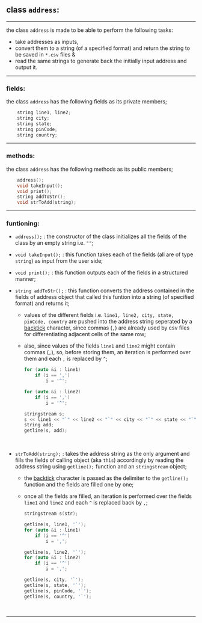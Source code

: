## class `address`:
___
the class `address` is made to be able to perform the following tasks:
- take addresses as inputs,
- convert them to a string (of a specified format) and return the string to be saved in `*.csv` files &
- read the same strings to generate back the initially input address and output it.

___
### fields:
the class `address` has the following fields as its private members;
```cpp
    string line1, line2;
    string city;
    string state;
    string pinCode; 
    string country;
```

___
### methods:
the class `address` has the following methods as its public members;
```cpp
    address();
    void takeInput();
    void print();
    string addToStr();
    void strToAdd(string);
```
___
### funtioning:
- `address();` : the constructor of the class initializes all the fields of the class by an empty string i.e. `""`;
- `void takeInput();` : this function takes each of the fields (all are of type `string`) as input from the user side;
- `void print();` : this function outputs each of the fields in a structured manner;
- `string addToStr();` : this function converts the address contained in the fields of address object that called this funtion into a string (of specified format) and returns it;

    - values of the different fields i.e. `line1, line2, city, state, pinCode, country` are pushed into the address string seperated by a [backtick](https://en.wikipedia.org/wiki/Grave_accent) character, since commas (`,`) are already used by csv files for differentiating adjacent cells of the same row;
    - also, since values of the fields `line1` and `line2` might contain commas (`,`), so, before storing them, an iteration is performed over them and each `,` is replaced by `^`;

        ```cpp
        for (auto &i : line1)
            if (i == ',')
                i = '^';

        for (auto &i : line2)
            if (i == ',')
                i = '^';

        stringstream s;
        s << line1 << "`" << line2 << "`" << city << "`" << state << "`" << pinCode << "`" << country;
        string add;
        getline(s, add);
        ```

<br>

 - `strToAdd(string);` : takes the address string as the only argument and fills the fields of calling object (aka `this`) accordingly by reading the address string using `getline();` function and an `stringstream` object;

    - the [backtick](https://en.wikipedia.org/wiki/Grave_accent) character is passed as the delimiter to the `getline();` function and the fields are filled one by one;
    - once all the fields are filled, an iteration is performed over the fields `line1` and `line2` and each `^` is replaced back by `,`;

        ```cpp
        stringstream s(str);
        
        getline(s, line1, '`');
        for (auto &i : line1)
            if (i == '^')
                i = ',';

        getline(s, line2, '`');
        for (auto &i : line2)
            if (i == '^')
                i = ',';

        getline(s, city, '`');
        getline(s, state, '`');
        getline(s, pinCode, '`');
        getline(s, country, '`');
        ```

<br>

___